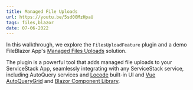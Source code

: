 ```yaml
---
title: Managed File Uploads
url: https://youtu.be/5sd00MzHpaU
tags: files,blazor
date: 07-06-2022
---
```


In this walkthrough, we explore the `FilesUploadFeature` plugin and a demo FileBlazor App's 
[Managed Files Uploads](https://docs.servicestack.net/locode/files) solution. 

The plugin is a powerful tool that adds managed file uploads to your ServiceStack App, seamlessly integrating 
with any ServiceStack service, including AutoQuery services and [Locode](/auto-ui#locode) built-in UI 
and [Vue AutoQueryGrid](/vue/autoquerygrid) and 
[Blazor Component Library](https://blazor-gallery.servicestack.net/gallery).
